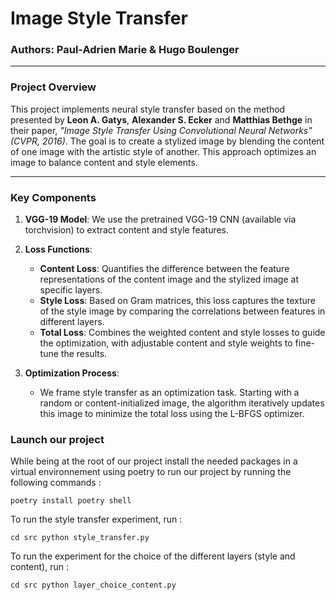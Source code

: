 # Image Style Transfer

### Authors: Paul-Adrien Marie & Hugo Boulenger

---

### Project Overview

This project implements neural style transfer based on the method presented by **Leon A. Gatys**, **Alexander S. Ecker** and **Matthias Bethge** in their paper, *"Image Style Transfer Using Convolutional Neural Networks" (CVPR, 2016)*. The goal is to create a stylized image by blending the content of one image with the artistic style of another. This approach optimizes an image to balance content and style elements.

---

### Key Components

1. **VGG-19 Model**: We use the pretrained VGG-19 CNN (available via torchvision) to extract content and style features.

2. **Loss Functions**:
   - **Content Loss**: Quantifies the difference between the feature representations of the content image and the stylized image at specific layers.
   - **Style Loss**: Based on Gram matrices, this loss captures the texture of the style image by comparing the correlations between features in different layers.
   - **Total Loss**: Combines the weighted content and style losses to guide the optimization, with adjustable content and style weights to fine-tune the results.

3. **Optimization Process**:
   - We frame style transfer as an optimization task. Starting with a random or content-initialized image, the algorithm iteratively updates this image to minimize the total loss using the L-BFGS optimizer.


### Launch our project

While being at the root of our project install the needed packages in a virtual environnement using poetry to run our project by running the following commands : 

`
poetry install
poetry shell
` 

To run the style transfer experiment, run : 

`cd src
python style_transfer.py`

To run the experiment for the choice of the different layers (style and content), run :

`cd src
python layer_choice_content.py`